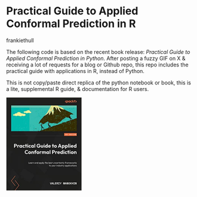 # Practical Guide to Applied Conformal Prediction in **R**
frankiethull

The following code is based on the recent book release: *Practical Guide
to Applied Conformal Prediction in Python*. After posting a fuzzy GIF on
X & receiving a lot of requests for a blog or Github repo, this repo
includes the practical guide with applications in R, instead of Python.

This is not copy/paste direct replica of the python notebook or book,
this is a lite, supplemental R guide, & documentation for R users.

<img src="book_cover.jpg" style="width:40.0%" data-fig-align="right" />
